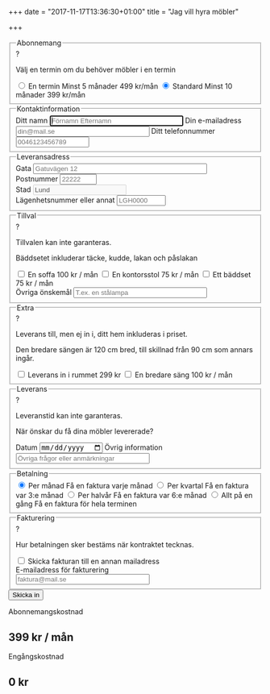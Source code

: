 +++
date = "2017-11-17T13:36:30+01:00"
title = "Jag vill hyra möbler"

+++

<form id="lease-form">
  <fieldset class="subscription"> 
    <legend>Abonnemang</legend>
    <div class="help">
      <span class="help-icon">?</span>
      <div class="help-info">
        <p>Välj en termin om du behöver möbler i en termin</p>
      </div>
    </div>
    <input type="radio" name="subscription" value="short" id="subscriptionShort">
    <label for="subscriptionShort">
      <span class="subscription-name">En termin</span>
      <span class="subscription-length">Minst 5 månader</span>
      <span class="subscription-cost" data-price="499">499 kr/mån</span>
    </label>
    <input type="radio" name="subscription" value="long" id="subscriptionLong" checked>
    <label for="subscriptionLong">
      <span class="subscription-name">Standard</span>
      <span class="subscription-length">Minst 10 månader</span>
      <span class="subscription-cost" data-price="399">399 kr/mån</span>
    </label>
  </fieldset>
  <fieldset> 
    <legend>Kontaktinformation</legend>
    <label for="name">Ditt namn</label>
    <input required autofocus type="text" name="name" placeholder="Förnamn Efternamn" id="name" size="30">
    <label for="email">Din e-mailadress</label>
    <input required type="email" name="email" placeholder="din@mail.se" id="email" size="30">
    <label for="telephone">Ditt telefonnummer</label>
    <input required type="tel" name="telephone" placeholder="0046123456789" id="telephone" size="15">
  </fieldset>
  <fieldset> 
    <legend>Leveransadress</legend>
    <label for="street">Gata</label>
    <input required type="text" name="street" placeholder="Gatuvägen 12" id="street" size="40">
    <div>
      <div>
        <label for="postal">Postnummer</label>
        <input required type="text" name="postal" placeholder="22222" id="postal" size="6">
      </div>
      <div>
        <label for="city">Stad</label>
        <input required type="text" name="city" placeholder="Lund" id="city" value="Lund" disabled>
      </div>
    </div>
    <label for="room">Lägenhetsnummer eller annat</label>
    <input type="text" name="room" placeholder="LGH0000" id="room" size="9">
  </fieldset>
  <fieldset> 
    <div class="help">
      <span class="help-icon">?</span>
      <div class="help-info">
        <p>Tillvalen kan inte garanteras.</p>
        <p>Bäddsetet inkluderar täcke, kudde, lakan och påslakan</p>
      </div>
    </div>
    <legend>Tillval</legend>
    <input type="checkbox" name="sofa" id="sofa">
    <label for="sofa">En soffa <span data-price="100">100 kr / mån</span></label>
    <input type="checkbox" name="officeChair" id="officeChair">
    <label for="officeChair">En kontorsstol <span data-price="75">75 kr / mån</span></label>
    <input type="checkbox" name="bedSet" id="bedSet">
    <label for="bedSet">Ett bäddset <span data-price="75">75 kr / mån</span></label>
    <div class="l-center">
      <label for="otherAddon">Övriga önskemål</label>
      <input type="input" placeholder="T.ex. en stålampa" name="otherAddon" id="otherAddon" size="30">
    </div>
  </fieldset>
  <fieldset> 
    <legend>Extra</legend>
    <div class="help">
      <span class="help-icon">?</span>
      <div class="help-info">
        <p>Leverans till, men ej in i, ditt hem inkluderas i priset.</p>
        <p>Den bredare sängen är 120 cm bred, till skillnad från 90 cm som annars ingår.</p>
      </div>
    </div>
    <input type="checkbox" name="homeDelivery" id="homeDelivery">
    <label for="homeDelivery">Leverans in i rummet <span data-fee="299">299 kr</span></label>
    <input type="checkbox" name="wideBed" id="wideBed">
    <label for="wideBed">En bredare säng <span data-price="100">100 kr / mån</span></label>
  </fieldset>
  <fieldset>
    <div class="help">
      <span class="help-icon">?</span>
      <div class="help-info">
        <p>Leveranstid kan inte garanteras.</p>
      </div>
    </div>
    <legend>Leverans</legend>
    <p>När önskar du få dina möbler levererade?</p>
    <label for="delivery">Datum</label>
    <input required type="date" name="delivery" placeholder="Datum" id="delivery">
    <label for="other">Övrig information</label>
    <input type="text" name="other" placeholder="Övriga frågor eller anmärkningar" id="other" size="30">
  </fieldset>
  <fieldset>
    <legend>Betalning</legend>
    <input type="radio" name="payment" value="1" data-name="mån" id="paypermonth" checked>
    <label class="label-wide" for="paypermonth">
      <span class="subscription-name">Per månad</span>
      <span class="subscription-length">Få en faktura varje månad</span>
    </label>
    <input data-show="long" type="radio" name="payment" value="3" data-name="kvartal" id="payperquarter">
    <label data-show="long" class="label-wide" for="payperquarter">
      <span class="subscription-name">Per kvartal</span>
      <span class="subscription-length">Få en faktura var 3:e månad</span>
    </label>
    <input data-show="long" type="radio" name="payment" value="6" data-name="halvår" id="payperhalfyear">
    <label data-show="long" class="label-wide" for="payperhalfyear">
      <span class="subscription-name">Per halvår</span>
      <span class="subscription-length">Få en faktura var 6:e månad</span>
    </label>
    <input data-show="short" type="radio" name="payment" value="5" data-name="allt" id="payall">
    <label data-show="short" class="label-wide" for="payall">
      <span class="subscription-name">Allt på en gång</span>
      <span class="subscription-length">Få en faktura för hela terminen</span>
    </label>
  </fieldset>
  <fieldset>
    <legend>Fakturering</legend>
    <div class="help">
      <span class="help-icon">?</span>
      <div class="help-info">
        <p>Hur betalningen sker bestäms när kontraktet tecknas.</p>
      </div>
    </div>
    <input type="checkbox" name="useInvoiceEmail" id="useInvoiceEmail" value="useInvoiceEmail">
    <label class="label-wide" for="useInvoiceEmail">Skicka fakturan till en annan mailadress</label>
    <div class="l-center" data-show="useInvoiceEmail">
      <label for="invoiceEmail">E-mailadress för fakturering</label><br />
      <input required type="invoiceEmail" name="invoiceEmail" placeholder="faktura@mail.se" id="invoiceEmail" size="30">
    </div>
  </fieldset>
  <div class="l-center">
    <input role="button" class="l-button" type="submit" value="Skicka in">
  </div>
  <div class="l-floating costs l-grid">
    <div>
      <p>Abonnemangskostnad</p>
      <h2><span id="monthlyCost">399</span> kr / <span id="payPeriod">mån</span></h2>
    </div>
    <div>
      <p>Engångskostnad</p>
      <h2><span id="feeCost">0</span> kr</h2>
  </div>
</form>